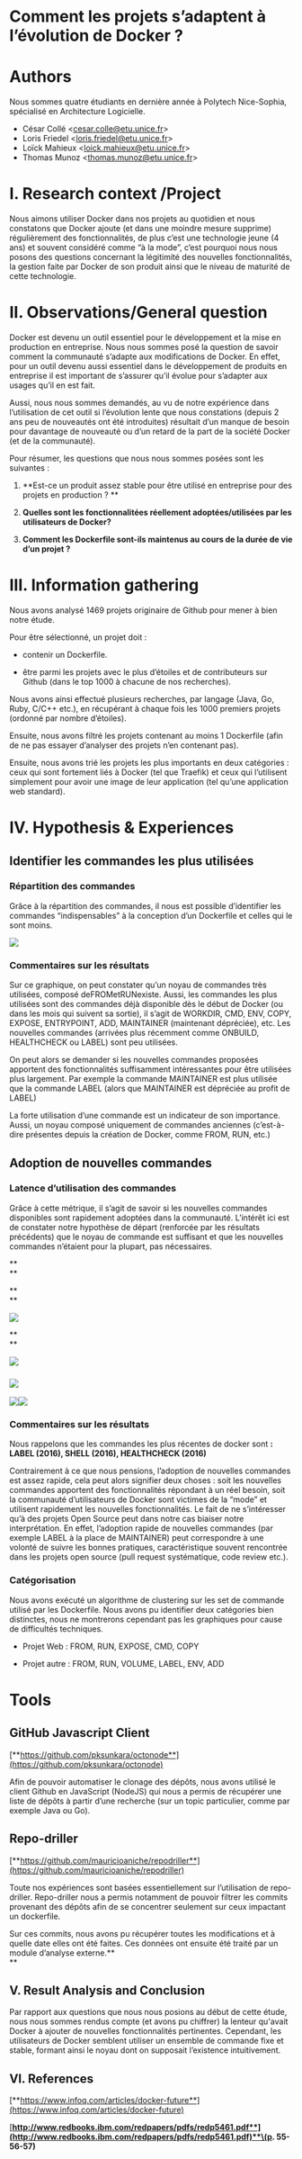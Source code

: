 # **Comment les projets s’adaptent à l’évolution de Docker ?**

# **Authors**

Nous sommes quatre étudiants en dernière année à Polytech Nice-Sophia, spécialisé en Architecture Logicielle.

* César Collé &lt;[cesar.colle@etu.unice.fr](mailto:cesar.colle@etu.unice.fr)&gt;
* Loris Friedel &lt;[loris.friedel@etu.unice.fr](mailto:loris.friedel@etu.unice.fr)&gt;
* Loïck Mahieux &lt;[loick.mahieux@etu.unice.fr](mailto:loick.mahieux@etu.unice.fr)&gt;
* Thomas Munoz &lt;[thomas.munoz@etu.unice.fr](mailto:thomas.munoz@etu.unice.fr)&gt;

# **I. Research context /Project**

Nous aimons utiliser Docker dans nos projets au quotidien et nous constatons que Docker ajoute \(et dans une moindre mesure supprime\) régulièrement des fonctionnalités, de plus c’est une technologie jeune \(4 ans\) et souvent considéré comme “à la mode”, c’est pourquoi nous nous posons des questions concernant la légitimité des nouvelles fonctionnalités, la gestion faite par Docker de son produit ainsi que le niveau de maturité de cette technologie.

# **II. Observations/General question**

Docker est devenu un outil essentiel pour le développement et la mise en production en entreprise. Nous nous sommes posé la question de savoir comment la communauté s’adapte aux modifications de Docker. En effet, pour un outil devenu aussi essentiel dans le développement de produits en entreprise il est important de s’assurer qu’il évolue pour s’adapter aux usages qu’il en est fait.

Aussi, nous nous sommes demandés, au vu de notre expérience dans l’utilisation de cet outil si l’évolution lente que nous constations \(depuis 2 ans peu de nouveautés ont été introduites\) résultait d’un manque de besoin pour davantage de nouveauté ou d’un retard de la part de la société Docker \(et de la communauté\).

Pour résumer, les questions que nous nous sommes posées sont les suivantes :

1. **Est-ce un produit assez stable pour être utilisé en entreprise pour des projets en production ? **

2. **Quelles sont les fonctionnalitées réellement adoptées/utilisées par les utilisateurs de Docker?**

3. **Comment les Dockerfile sont-ils maintenus au cours de la durée de vie d’un projet ?**

# **III. Information gathering**

Nous avons analysé 1469 projets originaire de Github pour mener à bien notre étude.

Pour être sélectionné, un projet doit :

* contenir un Dockerfile.

* être parmi les projets avec le plus d’étoiles et de contributeurs sur Github \(dans le top 1000 à chacune de nos recherches\).

Nous avons ainsi effectué plusieurs recherches, par langage \(Java, Go, Ruby, C/C++ etc.\), en récupérant à chaque fois les 1000 premiers projets \(ordonné par nombre d’étoiles\).

Ensuite, nous avons filtré les projets contenant au moins 1 Dockerfile \(afin de ne pas essayer d’analyser des projets n’en contenant pas\).

Ensuite, nous avons trié les projets les plus importants en deux catégories : ceux qui sont fortement liés à Docker \(tel que Traefik\) et ceux qui l’utilisent simplement pour avoir une image de leur application \(tel qu’une application web standard\).

# **IV. Hypothesis & Experiences**

## **Identifier les commandes les plus utilisées**

### **Répartition des commandes**

Grâce à la répartition des commandes, il nous est possible d’identifier les commandes “indispensables” à la conception d’un Dockerfile et celles qui le sont moins.

![](https://lh4.googleusercontent.com/jsgJAKKjPTIR_u2KOT5Y7hJNlxONJeeDFYCJ4tAeNMWCD9iENB9447efANHhXMsJEa6OOUP4090KXoCroF48wDYy_cmCeRVjZTbWURtMF7JdUblcAUscYqW6puORE8Oej8SVvz4q)

### 

### **Commentaires sur les résultats**

Sur ce graphique, on peut constater qu’un noyau de commandes très utilisées, composé deFROMetRUNexiste. Aussi, les commandes les plus utilisées sont des commandes déjà disponible dès le début de Docker \(ou dans les mois qui suivent sa sortie\), il s’agit de WORKDIR, CMD, ENV, COPY, EXPOSE, ENTRYPOINT, ADD, MAINTAINER \(maintenant dépréciée\), etc. Les nouvelles commandes \(arrivées plus récemment comme ONBUILD, HEALTHCHECK ou LABEL\) sont peu utilisées.

On peut alors se demander si les nouvelles commandes proposées apportent des fonctionnalités suffisamment intéressantes pour être utilisées plus largement. Par exemple la commande MAINTAINER est plus utilisée que la commande LABEL \(alors que MAINTAINER est dépréciée au profit de LABEL\)

La forte utilisation d’une commande est un indicateur de son importance. Aussi, un noyau composé uniquement de commandes anciennes \(c’est-à-dire présentes depuis la création de Docker, comme FROM, RUN, etc.\)

## **Adoption de nouvelles commandes**

### **Latence d’utilisation des commandes**

Grâce à cette métrique, il s’agit de savoir si les nouvelles commandes disponibles sont rapidement adoptées dans la communauté. L’intérêt ici est de constater notre hypothèse de départ \(renforcée par les résultats précédents\) que le noyau de commande est suffisant et que les nouvelles commandes n’étaient pour la plupart, pas nécessaires.

**              
**

**              
**

![](https://lh5.googleusercontent.com/ePSnnP63B1bLdV2mMOrb0NApKT5-AKzQ3Ox-9cTS460J3-rntxq1mLG4jP8OlviG8Q8UCzfkCpda-3e38_h7cFljiYVR4sX0gYsLH8Be7jEOaIR5BD1aBnBwhUjwSdMrEmEEI46i)

**              
**

![](https://lh4.googleusercontent.com/dZ-3oT-a8-hlg2bMjStVDkKUmz2DpVRIVZyX0ypZzguvbBQjrWH0A3gIn-a7prChmDzpuTU5xw-PcrOSXc0KgLvvRDmdRzrHgKXRVP9TMl27pmdA_wmqFLrs-BvrEAfMo1b1bSYI)

### ![](https://lh6.googleusercontent.com/1eOx8ncO_jSj5c_YYjTOz5cMR6yvEj6U9J4zgGrSJ4V_xZdJrjej0PCAacwo9aWRp5ljtHpJqQ3gX0VYi25EAA1gUPBev9VDOpRThTcqDBUJqEnsftRW-0UZZmXuglglWvuFh-20)

![](https://lh6.googleusercontent.com/MnlSoMv31guG7TdOP5hHiiWHkywRBZz2eyUbx7pDLgGSJ2pkWVj-W19GhGwLBkcq0ZioXERJCqJr1hETKjbGlH_ijgNvO_Iv4MAXSJdoVurRget3PB-FLqqRp5KInR39m4dhKHDh)![](https://lh6.googleusercontent.com/144PcmnhMPDg0hyIs8D1wVfSdzjPunewb_9Qqjz39nB8uPRvMCY4svtw_q7P8Ws0-m1cTEYxdXw88JTBrJjV7ygrjQJ3kL-IwBPM0X_yLMQNUnPc17nPAyae-CdDm3L3xup9_uVh)



### **Commentaires sur les résultats**

Nous rappelons que les commandes les plus récentes de docker sont **: LABEL \(2016\), SHELL \(2016\), HEALTHCHECK \(2016\)**

Contrairement à ce que nous pensions, l’adoption de nouvelles commandes est assez rapide, cela peut alors signifier deux choses : soit les nouvelles commandes apportent des fonctionnalités répondant à un réel besoin, soit la communauté d’utilisateurs de Docker sont victimes de la “mode” et utilisent rapidement les nouvelles fonctionnalités. Le fait de ne s’intéresser qu’à des projets Open Source peut dans notre cas biaiser notre interprétation. En effet, l’adoption rapide de nouvelles commandes \(par exemple LABEL à la place de MAINTAINER\) peut correspondre à une volonté de suivre les bonnes pratiques, caractéristique souvent rencontrée dans les projets open source \(pull request systématique, code review etc.\).

### **Catégorisation**

Nous avons exécuté un algorithme de clustering sur les set de commande utilisé par les Dockerfile. Nous avons pu identifier deux catégories bien distinctes, nous ne montrerons cependant pas les graphiques pour cause de difficultés techniques.

* Projet Web : FROM, RUN, EXPOSE, CMD, COPY

* Projet autre : FROM, RUN, VOLUME, LABEL, ENV, ADD

# Tools

## **GitHub Javascript Client**

[**https://github.com/pksunkara/octonode**](https://github.com/pksunkara/octonode)

Afin de pouvoir automatiser le clonage des dépôts, nous avons utilisé le client Github en JavaScript \(NodeJS\) qui nous a permis de récupérer une liste de dépôts à partir d’une recherche \(sur un topic particulier, comme par exemple Java ou Go\).

## **Repo-driller**

[**https://github.com/mauricioaniche/repodriller**](https://github.com/mauricioaniche/repodriller)

Toute nos expériences sont basées essentiellement sur l’utilisation de repo-driller. Repo-driller nous a permis notamment de pouvoir filtrer les commits provenant des dépôts afin de se concentrer seulement sur ceux impactant un dockerfile.

Sur ces commits, nous avons pu récupérer toutes les modifications et à quelle date elles ont été faites. Ces données ont ensuite été traité par un module d’analyse externe.**                    
**

## **V. Result Analysis and Conclusion**

Par rapport aux questions que nous nous posions au début de cette étude, nous nous sommes rendus compte \(et avons pu chiffrer\) la lenteur qu'avait Docker à ajouter de nouvelles fonctionnalités pertinentes. Cependant, les utilisateurs de Docker semblent utiliser un ensemble de commande fixe et stable, formant ainsi le noyau dont on supposait l’existence intuitivement.

## **VI. References**

[**https://www.infoq.com/articles/docker-future**](https://www.infoq.com/articles/docker-future)

[**http://www.redbooks.ibm.com/redpapers/pdfs/redp5461.pdf**](http://www.redbooks.ibm.com/redpapers/pdfs/redp5461.pdf)**\(p. 55-56-57\)**

